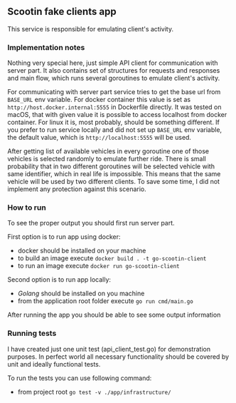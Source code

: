 ## Scootin fake clients app 

This service is responsible for emulating client's activity.

### Implementation notes

Nothing very special here, just simple API client for communication with server part. It also contains set of structures for
requests and responses and main flow, which runs several goroutines to emulate client's activity.

For communicating with server part service tries to get the base url from `BASE_URL` env variable. For docker container
this value is set as ```http://host.docker.internal:5555``` in Dockerfile directly. It was tested on macOS, that with
given value it is possible to access localhost from docker container. For linux it is, most probably, should be something different.
If you prefer to run service locally and did not set up `BASE_URL` env variable, the default value, which is
```http://localhost:5555``` will be used.

After getting list of available vehicles in every goroutine one of those vehicles is selected randomly to emulate further ride.
There is small probability that in two different goroutines will be selected vehicle with same identifier, which in real life
is impossible. This means that the same vehicle will be used by two different clients. To save some time, I did not
implement any protection against this scenario.


### How to run
To see the proper output you should first run server part.

First option is to run app using docker:
- docker should be installed on your machine
- to build an image execute ```docker build . -t go-scootin-client```
- to run an image execute ```docker run go-scootin-client```

Second option is to run app locally:
- *Golang* should be installed on you machine
- from the application root folder execute ```go run cmd/main.go```

After running the app you should be able to see some output information

### Running tests

I have created just one unit test (api_client_test.go) for demonstration purposes. In perfect world all necessary
functionality should be covered by unit and ideally functional tests.

To run the tests you can use following command:

- from project root ```go test -v ./app/infrastructure/```
